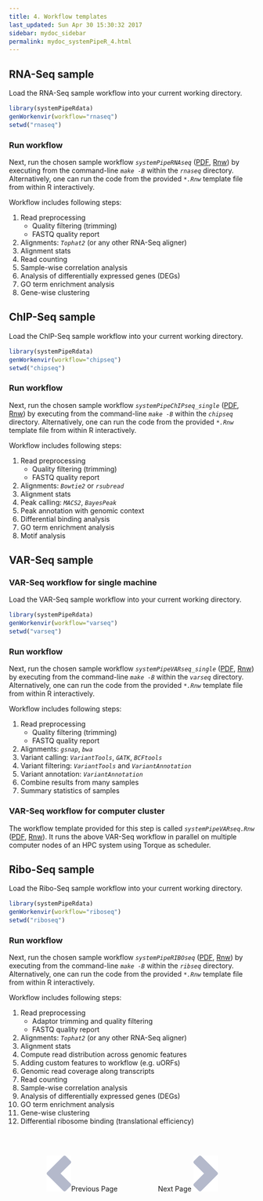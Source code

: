 ```yaml
---
title: 4. Workflow templates
last_updated: Sun Apr 30 15:30:32 2017
sidebar: mydoc_sidebar
permalink: mydoc_systemPipeR_4.html
---
```


## RNA-Seq sample

Load the RNA-Seq sample workflow into your current working directory.

```r
library(systemPipeRdata)
genWorkenvir(workflow="rnaseq")
setwd("rnaseq")
```

### Run workflow
Next, run the chosen sample workflow _`systemPipeRNAseq`_ ([PDF](https://github.com/tgirke/systemPipeRdata/blob/master/inst/extdata/workflows/rnaseq/systemPipeRNAseq.pdf?raw=true), [Rnw](https://github.com/tgirke/systemPipeRdata/blob/master/inst/extdata/workflows/rnaseq/systemPipeRNAseq_single.Rnw)) by executing from the command-line _`make -B`_ within the _`rnaseq`_ directory. Alternatively, one can run the code from the provided _`*.Rnw`_ template file from within R interactively. 

Workflow includes following steps:

1. Read preprocessing
    + Quality filtering (trimming)
    + FASTQ quality report
2. Alignments: _`Tophat2`_ (or any other RNA-Seq aligner)
3. Alignment stats 
4. Read counting 
5. Sample-wise correlation analysis
6. Analysis of differentially expressed genes (DEGs)
7. GO term enrichment analysis
8. Gene-wise clustering


## ChIP-Seq sample

Load the ChIP-Seq sample workflow into your current working directory.

```r
library(systemPipeRdata)
genWorkenvir(workflow="chipseq")
setwd("chipseq")
```

### Run workflow
Next, run the chosen sample workflow _`systemPipeChIPseq_single`_ ([PDF](https://github.com/tgirke/systemPipeRdata/blob/master/inst/extdata/workflows/chipseq/systemPipeChIPseq.pdf?raw=true), [Rnw](https://github.com/tgirke/systemPipeRdata/blob/master/inst/extdata/workflows/chipseq/systemPipeChIPseq_single.Rnw)) by executing from the command-line _`make -B`_ within the _`chipseq`_ directory. Alternatively, one can run the code from the provided _`*.Rnw`_ template file from within R interactively. 

Workflow includes following steps:

1. Read preprocessing
    + Quality filtering (trimming)
    + FASTQ quality report
2. Alignments: _`Bowtie2`_ or _`rsubread`_
3. Alignment stats 
4. Peak calling: _`MACS2`_, _`BayesPeak`_ 
5. Peak annotation with genomic context
6. Differential binding analysis
7. GO term enrichment analysis
8. Motif analysis


## VAR-Seq sample 

### VAR-Seq workflow for single machine

Load the VAR-Seq sample workflow into your current working directory.

```r
library(systemPipeRdata)
genWorkenvir(workflow="varseq")
setwd("varseq")
```

### Run workflow
Next, run the chosen sample workflow _`systemPipeVARseq_single`_ ([PDF](https://github.com/tgirke/systemPipeRdata/blob/master/inst/extdata/workflows/varseq/systemPipeVARseq_single.pdf?raw=true), [Rnw](https://github.com/tgirke/systemPipeRdata/blob/master/inst/extdata/workflows/varseq/systemPipeVARseq_single.Rnw)) by executing from the command-line _`make -B`_ within the _`varseq`_ directory. Alternatively, one can run the code from the provided _`*.Rnw`_ template file from within R interactively. 

Workflow includes following steps:

1. Read preprocessing
    + Quality filtering (trimming)
    + FASTQ quality report
2. Alignments: _`gsnap`_, _`bwa`_
3. Variant calling: _`VariantTools`_, _`GATK`_, _`BCFtools`_
4. Variant filtering: _`VariantTools`_ and _`VariantAnnotation`_
5. Variant annotation: _`VariantAnnotation`_
6. Combine results from many samples
7. Summary statistics of samples


### VAR-Seq workflow for computer cluster
The workflow template provided for this step is called _`systemPipeVARseq.Rnw`_ ([PDF](https://github.com/tgirke/systemPipeRdata/blob/master/inst/extdata/workflows/varseq/systemPipeVARseq.pdf?raw=true), [Rnw](https://github.com/tgirke/systemPipeRdata/blob/master/inst/extdata/workflows/varseq/systemPipeVARseq.Rnw)).
It runs the above VAR-Seq workflow in parallel on multiple computer nodes of an HPC system using Torque as scheduler. 


## Ribo-Seq sample

Load the Ribo-Seq sample workflow into your current working directory.

```r
library(systemPipeRdata)
genWorkenvir(workflow="riboseq")
setwd("riboseq")
```

### Run workflow
Next, run the chosen sample workflow _`systemPipeRIBOseq`_ ([PDF](https://github.com/tgirke/systemPipeRdata/blob/master/inst/extdata/workflows/riboseq/systemPipeRIBOseq.pdf?raw=true), [Rnw](https://github.com/tgirke/systemPipeRdata/blob/master/inst/extdata/workflows/ribseq/systemPipeRIBOseq_single.Rnw)) by executing from the command-line _`make -B`_ within the _`ribseq`_ directory. Alternatively, one can run the code from the provided _`*.Rnw`_ template file from within R interactively. 

Workflow includes following steps:

1. Read preprocessing
    + Adaptor trimming and quality filtering
    + FASTQ quality report
2. Alignments: _`Tophat2`_ (or any other RNA-Seq aligner)
3. Alignment stats
4. Compute read distribution across genomic features
5. Adding custom features to workflow (e.g. uORFs)
6. Genomic read coverage along transcripts
7. Read counting 
8. Sample-wise correlation analysis
9. Analysis of differentially expressed genes (DEGs)
10. GO term enrichment analysis
11. Gene-wise clustering
12. Differential ribosome binding (translational efficiency)



<br><br><center><a href="mydoc_systemPipeR_3.html"><img src="images/left_arrow.png" alt="Previous page."></a>Previous Page &nbsp; &nbsp; &nbsp; &nbsp; &nbsp; &nbsp; &nbsp; &nbsp; &nbsp; &nbsp; Next Page
<a href="mydoc_systemPipeR_5.html"><img src="images/right_arrow.png" alt="Next page."></a></center>
